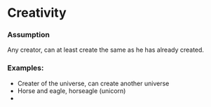# Creativity

### Assumption

Any creator, can at least create the same as he has already created.

### Examples:

- Creater of the universe, can create another universe
- Horse and eagle, horseagle (unicorn)
- 

